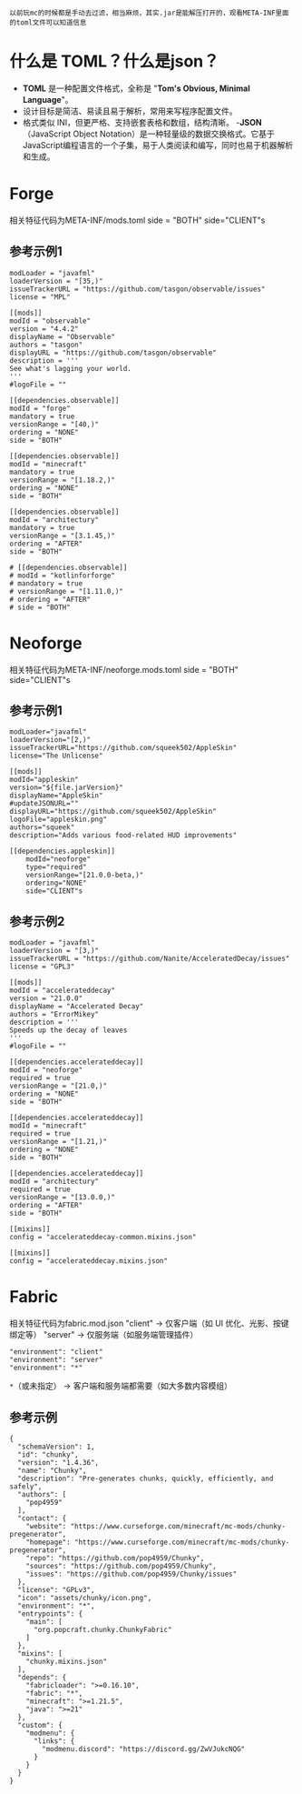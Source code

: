 `以前玩mc的时候都是手动去过滤，相当麻烦，其实.jar是能解压打开的，观看META-INF里面的toml文件可以知道信息`

# 什么是 TOML？什么是json？
- **TOML** 是一种配置文件格式，全称是 "**Tom's Obvious, Minimal Language**"。
- 设计目标是简洁、易读且易于解析，常用来写程序配置文件。
- 格式类似 INI，但更严格、支持嵌套表格和数组，结构清晰。
-**JSON**（JavaScript Object Notation）是一种轻量级的数据交换格式。它基于JavaScript编程语言的一个子集，易于人类阅读和编写，同时也易于机器解析和生成。

# Forge
相关特征代码为META-INF/mods.toml
side = "BOTH"
side="CLIENT"s
## 参考示例1
```
modLoader = "javafml"
loaderVersion = "[35,)"
issueTrackerURL = "https://github.com/tasgon/observable/issues"
license = "MPL"

[[mods]]
modId = "observable"
version = "4.4.2"
displayName = "Observable"
authors = "tasgon"
displayURL = "https://github.com/tasgon/observable"
description = '''
See what's lagging your world.
'''
#logoFile = ""

[[dependencies.observable]]
modId = "forge"
mandatory = true
versionRange = "[40,)"
ordering = "NONE"
side = "BOTH"

[[dependencies.observable]]
modId = "minecraft"
mandatory = true
versionRange = "[1.18.2,)"
ordering = "NONE"
side = "BOTH"

[[dependencies.observable]]
modId = "architectury"
mandatory = true
versionRange = "[3.1.45,)"
ordering = "AFTER"
side = "BOTH"

# [[dependencies.observable]]
# modId = "kotlinforforge"
# mandatory = true
# versionRange = "[1.11.0,)"
# ordering = "AFTER"
# side = "BOTH"

```
# Neoforge
相关特征代码为META-INF/neoforge.mods.toml
side = "BOTH"
side="CLIENT"s
## 参考示例1
```
modLoader="javafml"
loaderVersion="[2,)"
issueTrackerURL="https://github.com/squeek502/AppleSkin"
license="The Unlicense"

[[mods]]
modId="appleskin"
version="${file.jarVersion}"
displayName="AppleSkin"
#updateJSONURL=""
displayURL="https://github.com/squeek502/AppleSkin"
logoFile="appleskin.png"
authors="squeek"
description="Adds various food-related HUD improvements"

[[dependencies.appleskin]]
    modId="neoforge"
    type="required"
    versionRange="[21.0.0-beta,)"
    ordering="NONE"
    side="CLIENT"s
```
## 参考示例2
```
modLoader = "javafml"
loaderVersion = "[3,)"
issueTrackerURL = "https://github.com/Nanite/AcceleratedDecay/issues"
license = "GPL3"

[[mods]]
modId = "accelerateddecay"
version = "21.0.0"
displayName = "Accelerated Decay"
authors = "ErrorMikey"
description = '''
Speeds up the decay of leaves
'''
#logoFile = ""

[[dependencies.accelerateddecay]]
modId = "neoforge"
required = true
versionRange = "[21.0,)"
ordering = "NONE"
side = "BOTH"

[[dependencies.accelerateddecay]]
modId = "minecraft"
required = true
versionRange = "[1.21,)"
ordering = "NONE"
side = "BOTH"

[[dependencies.accelerateddecay]]
modId = "architectury"
required = true
versionRange = "[13.0.0,)"
ordering = "AFTER"
side = "BOTH"

[[mixins]]
config = "accelerateddecay-common.mixins.json"

[[mixins]]
config = "accelerateddecay.mixins.json"

```
# Fabric
相关特征代码为fabric.mod.json
"client" → 仅客户端（如 UI 优化、光影、按键绑定等）
"server" → 仅服务端（如服务端管理插件）
```
"environment": "client"
"environment": "server"
"environment": "*"
```
`*`（或未指定） → 客户端和服务端都需要（如大多数内容模组）
## 参考示例
```
{
  "schemaVersion": 1,
  "id": "chunky",
  "version": "1.4.36",
  "name": "Chunky",
  "description": "Pre-generates chunks, quickly, efficiently, and safely",
  "authors": [
    "pop4959"
  ],
  "contact": {
    "website": "https://www.curseforge.com/minecraft/mc-mods/chunky-pregenerator",
    "homepage": "https://www.curseforge.com/minecraft/mc-mods/chunky-pregenerator",
    "repo": "https://github.com/pop4959/Chunky",
    "sources": "https://github.com/pop4959/Chunky",
    "issues": "https://github.com/pop4959/Chunky/issues"
  },
  "license": "GPLv3",
  "icon": "assets/chunky/icon.png",
  "environment": "*",
  "entrypoints": {
    "main": [
      "org.popcraft.chunky.ChunkyFabric"
    ]
  },
  "mixins": [
    "chunky.mixins.json"
  ],
  "depends": {
    "fabricloader": ">=0.16.10",
    "fabric": "*",
    "minecraft": ">=1.21.5",
    "java": ">=21"
  },
  "custom": {
    "modmenu": {
      "links": {
        "modmenu.discord": "https://discord.gg/ZwVJukcNQG"
      }
    }
  }
}

```

